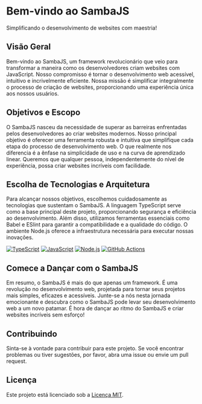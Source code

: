 # Bem-vindo ao SambaJS

Simplificando o desenvolvimento de websites com maestria!

## Visão Geral

Bem-vindo ao SambaJS, um framework revolucionário que veio para transformar a maneira como os desenvolvedores criam websites com JavaScript. Nosso compromisso é tornar o desenvolvimento web acessível, intuitivo e incrivelmente eficiente. Nossa missão é simplificar integralmente o processo de criação de websites, proporcionando uma experiência única aos nossos usuários.

## Objetivos e Escopo

O SambaJS nasceu da necessidade de superar as barreiras enfrentadas pelos desenvolvedores ao criar websites modernos. Nosso principal objetivo é oferecer uma ferramenta robusta e intuitiva que simplifique cada etapa do processo de desenvolvimento web. O que realmente nos diferencia é a ênfase na simplicidade de uso e na curva de aprendizado linear. Queremos que qualquer pessoa, independentemente do nível de experiência, possa criar websites incríveis com facilidade.

## Escolha de Tecnologias e Arquitetura

Para alcançar nossos objetivos, escolhemos cuidadosamente as tecnologias que sustentam o SambaJS. A linguagem TypeScript serve como a base principal deste projeto, proporcionando segurança e eficiência ao desenvolvimento. Além disso, utilizamos ferramentas essenciais como Babel e ESlint para garantir a compatibilidade e a qualidade do código. O ambiente Node.js oferece a infraestrutura necessária para executar nossas inovações.

[![TypeScript](https://img.shields.io/badge/TypeScript-007ACC?style=for-the-badge&logo=typescript&logoColor=white)](https://www.typescriptlang.org/)
[![JavaScript](https://img.shields.io/badge/JavaScript-F7DF1E?style=for-the-badge&logo=javascript&logoColor=black)](https://developer.mozilla.org/en-US/docs/Web/JavaScript)
[![Node.js](https://img.shields.io/badge/Node.js-339933?style=for-the-badge&logo=node.js&logoColor=white)](https://nodejs.org/)
[![GitHub Actions](https://img.shields.io/badge/GitHub%20Actions-2088FF?style=for-the-badge&logo=github-actions&logoColor=white)](https://github.com/features/actions)

## Comece a Dançar com o SambaJS

Em resumo, o SambaJS é mais do que apenas um framework. É uma revolução no desenvolvimento web, projetada para tornar seus projetos mais simples, eficazes e acessíveis. Junte-se a nós nesta jornada emocionante e descubra como o SambaJS pode levar seu desenvolvimento web a um novo patamar. É hora de dançar ao ritmo do SambaJS e criar websites incríveis sem esforço!

## Contribuindo

Sinta-se à vontade para contribuir para este projeto. Se você encontrar problemas ou tiver sugestões, por favor, abra uma issue ou envie um pull request.

## Licença

Este projeto está licenciado sob a [Licença MIT](LICENSE).
